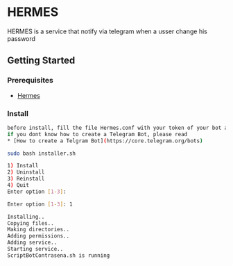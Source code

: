 # HERMES

HERMES is a service that notify via telegram when a usser change his password

## Getting Started

### Prerequisites

* [Hermes](https://github.com/itza2/ScriptBotPassword/wiki)


### Install

```bash
before install, fill the file Hermes.conf with your token of your bot and your id telgram
if you dont know how to create a Telegram Bot, please read
* [How to create a Telgram Bot](https://core.telegram.org/bots)
```

```bash
sudo bash installer.sh
```

```bash
1) Install
2) Uninstall
3) Reinstall
4) Quit
Enter option [1-3]:
```

```bash
Enter option [1-3]: 1
```


```bash
Installing..
Copying files..
Making directories..
Adding permissions..
Adding service..
Starting service..
ScriptBotContrasena.sh is running
```




